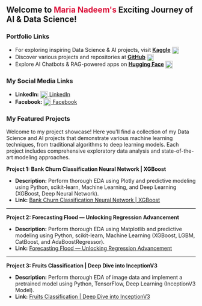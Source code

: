 ## **Welcome to <span style="color: crimson;">Maria Nadeem's</span> Exciting Journey of AI & Data Science!**

### **Portfolio Links**

* For exploring inspiring Data Science & AI projects, visit [**Kaggle**](https://www.kaggle.com/marianadeem755) <a href="https://www.kaggle.com/marianadeem755" target="_blank"><img src="https://www.vectorlogo.zone/logos/kaggle/kaggle-icon.svg" alt="Kaggle" width="18" style="vertical-align: middle;"/></a>   
* Discover various projects and repositories at [**GitHub**](https://github.com/marianadeem755) <a href="https://github.com/marianadeem755" target="_blank"><img src="https://cdn-icons-png.flaticon.com/512/733/733553.png" alt="GitHub" width="18" style="vertical-align: middle;"/></a>   
* Explore AI Chatbots & RAG-powered apps on [**Hugging Face**](https://huggingface.co/maria355) <a href="https://huggingface.co/maria355" target="_blank"><img src="https://huggingface.co/front/assets/huggingface_logo-noborder.svg" alt="Hugging Face" width="20" style="vertical-align: middle;"/></a>    

### **My Social Media Links**

- **LinkedIn:** [<img src="https://cdn-icons-png.flaticon.com/512/174/174857.png" alt="LinkedIn" width="20" style="vertical-align: middle;"/> LinkedIn](https://www.linkedin.com/in/maria-nadeem-4994122aa/)   
- **Facebook:** [<img src="https://cdn-icons-png.flaticon.com/512/733/733547.png" alt="Facebook" width="20" style="vertical-align: middle;"/> Facebook](https://www.facebook.com/profile.php?id=61551878618506)    

### **My Featured Projects**

Welcome to my project showcase! Here you'll find a collection of my Data Science and AI projects that demonstrate various machine learning techniques, from traditional algorithms to deep learning models. Each project includes comprehensive exploratory data analysis and state-of-the-art modeling approaches.

**Project 1: Bank Churn Classification Neural Network | XGBoost**

- **Description:** Perform thorough EDA using Plotly and predictive modeling using Python, scikit-learn, Machine Learning, and Deep Learning (XGBoost, Deep Neural Network).   
- **Link:** [Bank Churn Classification Neural Network | XGBoost](https://www.kaggle.com/code/marianadeem755/bank-churn-classification-neural-network-xgboost)  
---
**Project 2: Forecasting Flood — Unlocking Regression Advancement**

- **Description:** Perform thorough EDA using Matplotlib and predictive modeling using Python, scikit-learn, Machine Learning (XGBoost, LGBM, CatBoost, and AdaBoostRegressor).   
- **Link:** [Forecasting Flood — Unlocking Regression Advancement](https://www.kaggle.com/code/marianadeem755/forecasting-flood-unlocking-regression-advancement)  
---
**Project 3: Fruits Classification | Deep Dive into InceptionV3**

- **Description:** Perform thorough EDA of image data and implement a pretrained model using Python, TensorFlow, Deep Learning (InceptionV3 Model).   
- **Link:** [Fruits Classification | Deep Dive into InceptionV3](https://www.kaggle.com/code/marianadeem755/fruits-classification-deep-dive-into-inceptionv3)